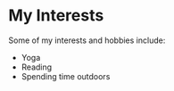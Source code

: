 # My Interests

Some of my interests and hobbies include:
* Yoga 
* Reading
* Spending time outdoors

